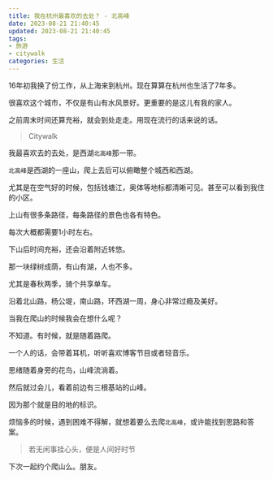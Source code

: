 ```yaml
---
title: 我在杭州最喜欢的去处？ - 北高峰
date: 2023-08-21 21:40:45
updated: 2023-08-21 21:40:45
tags: 
- 旅游
- citywalk
categories: 生活
---
```


16年初我换了份工作，从上海来到杭州。现在算算在杭州也生活了7年多。

很喜欢这个城市，不仅是有山有水风景好。更重要的是这儿有我的家人。

之前周末时间还算充裕，就会到处走走。用现在流行的话来说的话。

> Citywalk



我最喜欢去的去处，是西湖`北高峰`那一带。

`北高峰`是西湖的一座山，爬上去后可以俯瞰整个城西和西湖。

尤其是在空气好的时候，包括钱塘江，奥体等地标都清晰可见。甚至可以看到我住的小区。

上山有很多条路径，每条路径的景色也各有特色。

每次大概都需要1小时左右。

下山后时间充裕，还会沿着附近转悠。

那一块绿树成荫，有山有湖，人也不多。

尤其是春秋两季，骑个共享单车。

沿着北山路，杨公堤，南山路，环西湖一周，身心非常过瘾及美好。



当我在爬山的时候我会在想什么呢？

不知道。有时候，就是随着路爬。

一个人的话，会带着耳机，听听喜欢博客节目或者轻音乐。

思绪随着身旁的花鸟，山峰流淌着。

然后就过会儿，看着前边有三根基站的山峰。

因为那个就是目的地的标识。


烦恼多的时候，遇到困难不得解，就想着要么去爬`北高峰`，或许能找到思路和答案。

> 若无闲事挂心头，便是人间好时节


下次一起约个爬山么。朋友。



